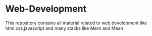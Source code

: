 # Web-Development
This repository contains all material related to web development like html,css,javascript and many stacks like Mern and Mean
